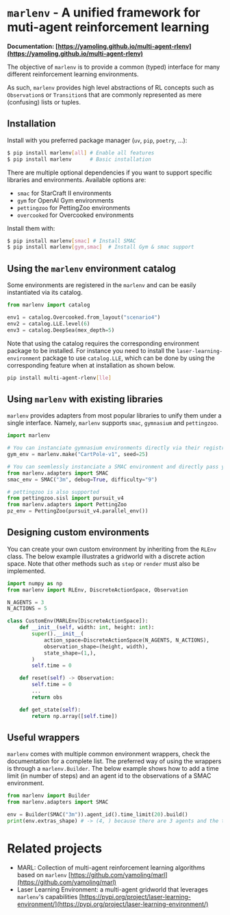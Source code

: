 # `marlenv` - A unified framework for muti-agent reinforcement learning
**Documentation: [https://yamoling.github.io/multi-agent-rlenv](https://yamoling.github.io/multi-agent-rlenv)**

The objective of `marlenv` is to provide a common (typed) interface for many different reinforcement learning environments.

As such, `marlenv` provides high level abstractions of RL concepts such as `Observation`s or `Transition`s that are commonly represented as mere (confusing) lists or tuples.

## Installation
Install with you preferred package manager (`uv`, `pip`, `poetry`, ...):
```bash
$ pip install marlenv[all] # Enable all features
$ pip install marlenv      # Basic installation
```

There are multiple optional dependencies if you want to support specific libraries and environments. Available options are:
- `smac` for StarCraft II environments
- `gym` for OpenAI Gym environments
- `pettingzoo` for PettingZoo environments
- `overcooked` for Overcooked environments

Install them with:
```bash
$ pip install marlenv[smac] # Install SMAC
$ pip install marlenv[gym,smac]  # Install Gym & smac support
```

## Using the `marlenv` environment catalog
Some environments are registered in the `marlenv` and can be easily instantiated via its catalog. 

```python
from marlenv import catalog

env1 = catalog.Overcooked.from_layout("scenario4")
env2 = catalog.LLE.level(6)
env3 = catalog.DeepSea(mex_depth=5)
```
Note that using the catalog requires the corresponding environment package to be installed. For instance you need to install the `laser-learning-environment` package to use `catalog.LLE`, which can be done by using the corresponding feature when at installation as shown below.
```bash
pip install multi-agent-rlenv[lle]
```


## Using `marlenv` with existing libraries
`marlenv` provides adapters from most popular libraries to unify them under a single interface. Namely, `marlenv` supports `smac`, `gymnasium` and `pettingzoo`.

```python
import marlenv

# You can instanciate gymnasium environments directly via their registry ID
gym_env = marlenv.make("CartPole-v1", seed=25)

# You can seemlessly instanciate a SMAC environment and directly pass your required arguments
from marlenv.adapters import SMAC
smac_env = SMAC("3m", debug=True, difficulty="9")

# pettingzoo is also supported
from pettingzoo.sisl import pursuit_v4
from marlenv.adapters import PettingZoo
pz_env = PettingZoo(pursuit_v4.parallel_env())
```


## Designing custom environments
You can create your own custom environment by inheriting from the `RLEnv` class. The below example illustrates a gridworld with a discrete action space. Note that other methods such as `step` or `render` must also be implemented.
```python
import numpy as np
from marlenv import RLEnv, DiscreteActionSpace, Observation

N_AGENTS = 3
N_ACTIONS = 5

class CustomEnv(MARLEnv[DiscreteActionSpace]):
    def __init__(self, width: int, height: int):
        super().__init__(
            action_space=DiscreteActionSpace(N_AGENTS, N_ACTIONS),
            observation_shape=(height, width),
            state_shape=(1,),
        )
        self.time = 0

    def reset(self) -> Observation:
        self.time = 0
        ...
        return obs

    def get_state(self):
        return np.array([self.time])
```

## Useful wrappers
`marlenv` comes with multiple common environment wrappers, check the documentation for a complete list. The preferred way of using the wrappers is through a `marlenv.Builder`. The below example shows how to add a time limit (in number of steps) and an agent id to the observations of a SMAC environment.

```python
from marlenv import Builder
from marlenv.adapters import SMAC

env = Builder(SMAC("3m")).agent_id().time_limit(20).build()
print(env.extras_shape) # -> (4, ) because there are 3 agents and the time counter
```


# Related projects
- MARL: Collection of multi-agent reinforcement learning algorithms based on `marlenv` [https://github.com/yamoling/marl](https://github.com/yamoling/marl)
- Laser Learning Environment: a multi-agent gridworld that leverages `marlenv`'s capabilities [https://pypi.org/project/laser-learning-environment/](https://pypi.org/project/laser-learning-environment/)